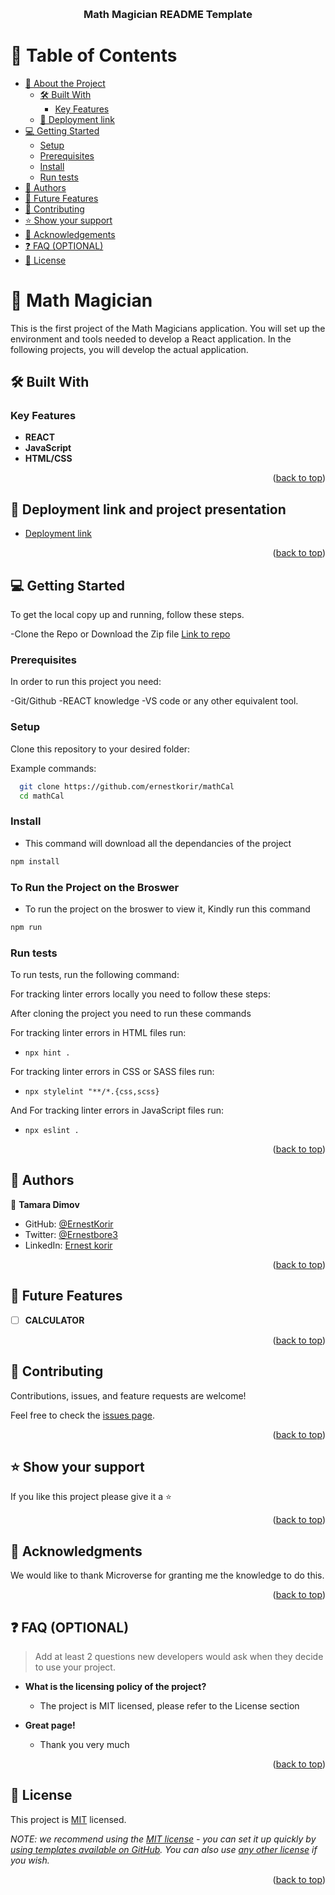 <a name="readme-top"></a>

<!--
HOW TO USE:
This is an example of how you may give instructions on setting up your project locally.

Modify this file to match your project and remove sections that don't apply.

REQUIRED SECTIONS:
- Table of Contents
- About the Project
  - Built With
  - Live Demo
- Getting Started
- Authors
- Future Features
- Contributing
- Show yo ur support
- Acknowledgements
- License

OPTIONAL SECTIONS:
- FAQ

After you're finished please remove all the comments and instructions!
-->

<div align="center">
  <!-- You are encouraged to replace this logo with your own! Otherwise you can also remove it. -->
  <br/>

  <h3><b> Math Magician README Template</b></h3>

</div>

<!-- TABLE OF CONTENTS -->

# 📗 Table of Contents

- [📖 About the Project](#about-project)
  - [🛠 Built With](#built-with)
    - [Key Features](#key-features)
  - [🚀 Deployment link](#live-demo)
- [💻 Getting Started](#getting-started)
  - [Setup](#setup)
  - [Prerequisites](#prerequisites)
  - [Install](#install)
  - [Run tests](#run-tests)
- [👥 Authors](#authors)
- [🔭 Future Features](#future-features)
- [🤝 Contributing](#contributing)
- [⭐️ Show your support](#support)
- [🙏 Acknowledgements](#acknowledgements)
- [❓ FAQ (OPTIONAL)](#faq)
- [📝 License](#license)

<!-- PROJECT DESCRIPTION -->

# 📖 Math Magician <a name="about-project"></a>

This is the first project of the Math Magicians application. You will set up the environment and tools needed to develop a React application. In the following projects, you will develop the actual application.

## 🛠 Built With <a name="built-with"></a>

<!-- Features -->

### Key Features <a name="key-features"></a>

- **REACT**
- **JavaScript**
- **HTML/CSS**

<p align="right">(<a href="#readme-top">back to top</a>)</p>

<!-- LIVE DEMO -->

## 🚀 Deployment link and project presentation <a name="live-demo"></a>

- [Deployment link](https://google.com)

<p align="right">(<a href="#readme-top">back to top</a>)</p>

<!-- GETTING STARTED -->

## 💻 Getting Started <a name="getting-started"></a>

To get the local copy up and running, follow these steps.

-Clone the Repo or Download the Zip file
[Link to repo](https://github.com/ernestkorir/mathCal)

### Prerequisites

In order to run this project you need:

-Git/Github
-REACT knowledge
-VS code or any other equivalent tool.

### Setup

Clone this repository to your desired folder:


Example commands:

```sh
  git clone https://github.com/ernestkorir/mathCal
  cd mathCal
```


### Install
- This command will download all the dependancies of the project


 ```sh
npm install
 ```

### To Run the Project on the Broswer

- To run the project on the broswer to view it, Kindly run this command

```sh
npm run
```


### Run tests

To run tests, run the following command:

For tracking linter errors locally you need to follow these steps:

After cloning the project you need to run these commands


For tracking linter errors in HTML files run:

- `npx hint .`

For tracking linter errors in CSS or SASS files run:

- `npx stylelint "**/*.{css,scss}`

And For tracking linter errors in JavaScript files run:

- `npx eslint .`

<!--
Example command:

```sh
  bin/rails test test/models/article_test.rb
```
--->

<p align="right">(<a href="#readme-top">back to top</a>)</p>

<!-- AUTHORS -->

## 👥 Authors <a name="authors"></a>

👤 **Tamara Dimov**

- GitHub: [@ErnestKorir](https://github.com/ernestkorir)
- Twitter: [@Ernestbore3](https://twitter.com/Ernestbore3)
- LinkedIn: [Ernest korir](https://www.linkedin.com/in/ernest-bore-3b6042211/)

<p align="right">(<a href="#readme-top">back to top</a>)</p>

<!-- FUTURE FEATURES -->

## 🔭 Future Features <a name="future-features"></a>

- [ ] **CALCULATOR**

<p align="right">(<a href="#readme-top">back to top</a>)</p>

<!-- CONTRIBUTING -->

## 🤝 Contributing <a name="contributing"></a>

Contributions, issues, and feature requests are welcome!

Feel free to check the [issues page](../../issues/).

<p align="right">(<a href="#readme-top">back to top</a>)</p>

<!-- SUPPORT -->

## ⭐️ Show your support <a name="support"></a>

If you like this project please give it a ⭐️

<p align="right">(<a href="#readme-top">back to top</a>)</p>

<!-- ACKNOWLEDGEMENTS -->

## 🙏 Acknowledgments <a name="acknowledgements"></a>

We would like to thank Microverse for granting me the knowledge to do this.

<p align="right">(<a href="#readme-top">back to top</a>)</p>

<!-- FAQ (optional) -->

## ❓ FAQ (OPTIONAL) <a name="faq"></a>

> Add at least 2 questions new developers would ask when they decide to use your project.

- **What is the licensing policy of the project?**

  - The project is MIT licensed, please refer to the License section

- **Great page!**

  - Thank you very much

<p align="right">(<a href="#readme-top">back to top</a>)</p>

<!-- LICENSE -->

## 📝 License <a name="license"></a>

This project is [MIT](./MIT.md) licensed.

_NOTE: we recommend using the [MIT license](https://choosealicense.com/licenses/mit/) - you can set it up quickly by [using templates available on GitHub](https://docs.github.com/en/communities/setting-up-your-project-for-healthy-contributions/adding-a-license-to-a-repository). You can also use [any other license](https://choosealicense.com/licenses/) if you wish._

<p align="right">(<a href="#readme-top">back to top</a>)</p>